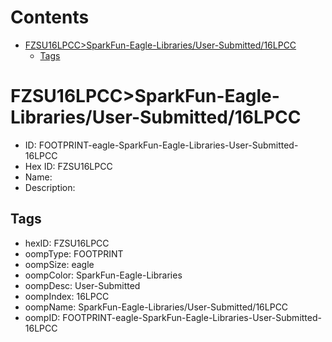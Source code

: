 



Contents
========

* [FZSU16LPCC>SparkFun-Eagle-Libraries/User-Submitted/16LPCC](#fzsu16lpccsparkfun-eagle-librariesuser-submitted16lpcc)
	* [Tags](#tags)

# FZSU16LPCC>SparkFun-Eagle-Libraries/User-Submitted/16LPCC

- ID: FOOTPRINT-eagle-SparkFun-Eagle-Libraries-User-Submitted-16LPCC
- Hex ID: FZSU16LPCC
- Name: 
- Description: 

## Tags

- hexID: FZSU16LPCC
- oompType: FOOTPRINT
- oompSize: eagle
- oompColor: SparkFun-Eagle-Libraries
- oompDesc: User-Submitted
- oompIndex: 16LPCC
- oompName: SparkFun-Eagle-Libraries/User-Submitted/16LPCC
- oompID: FOOTPRINT-eagle-SparkFun-Eagle-Libraries-User-Submitted-16LPCC
